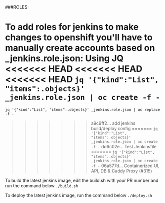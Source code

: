 ###ROLES:

To add roles for jenkins to make changes to openshift you'll have to manually create accounts based on \_jenkins.role.json:
Using JQ
<<<<<<< HEAD
<<<<<<< HEAD
<<<<<<< HEAD
`jq '{"kind":"List", "items":.objects}' _jenkins.role.json | oc create -f -`
=======
`jq '{"kind":"List", "items":.objects}' _jenkins.role.json | oc replace -f -`
>>>>>>> a9c9ff2... add jenkins build/deploy config
=======
`jq '{"kind":"List", "items":.objects}' _jenkins.role.json | oc create -f -`
>>>>>>> dd6c02e... Test Jenkinsfile
=======
`jq '{"kind":"List", "items":.objects}' _jenkins.role.json | oc create -f -`
>>>>>>> 06a577d... Containerized UI, API, DB & Caddy Proxy  (#315)

To build the latest jenkins image, edit the build.sh with your PR number and run the command below
`./build.sh`

To deploy the latest jenkins image, run the command below
`./deploy.sh`

